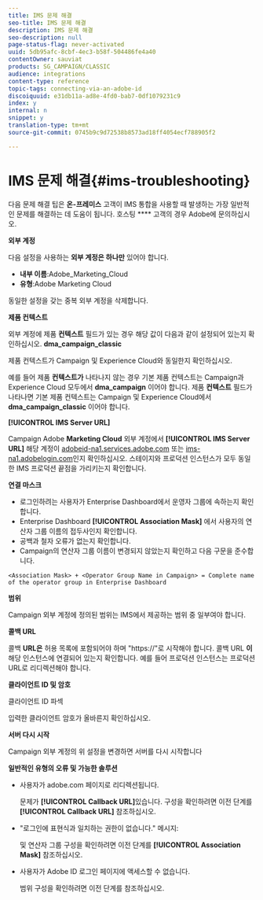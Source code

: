 ```yaml
---
title: IMS 문제 해결
seo-title: IMS 문제 해결
description: IMS 문제 해결
seo-description: null
page-status-flag: never-activated
uuid: 5db95afc-8cbf-4ec3-b58f-504486fe4a40
contentOwner: sauviat
products: SG_CAMPAIGN/CLASSIC
audience: integrations
content-type: reference
topic-tags: connecting-via-an-adobe-id
discoiquuid: e31db11a-ad8e-4fd0-bab7-0df1079231c9
index: y
internal: n
snippet: y
translation-type: tm+mt
source-git-commit: 0745b9c9d72538b8573ad18ff4054ecf788905f2

---
```



# IMS 문제 해결{#ims-troubleshooting}

다음 문제 해결 팁은 **온-프레미스** 고객이 IMS 통합을 사용할 때 발생하는 가장 일반적인 문제를 해결하는 데 도움이 됩니다. 호스팅 **** 고객의 경우 Adobe에 문의하십시오.

**외부 계정**

다음 설정을 사용하는 **외부 계정은 하나만** 있어야 합니다.

* **내부 이름**:Adobe_Marketing_Cloud
* **유형**:Adobe Marketing Cloud

동일한 설정을 갖는 중복 외부 계정을 삭제합니다.

**제품 컨텍스트**

외부 계정에 제품 **컨텍스트** 필드가 있는 경우 해당 값이 다음과 같이 설정되어 있는지 확인하십시오. **dma_campaign_classic**

제품 컨텍스트가 Campaign 및 Experience Cloud와 동일한지 확인하십시오.

예를 들어 제품 **컨텍스트가** 나타나지 않는 경우 기본 제품 컨텍스트는 Campaign과 Experience Cloud 모두에서 **dma_campaign** 이어야 합니다. 제품 **컨텍스트** 필드가 나타나면 기본 제품 컨텍스트는 Campaign 및 Experience Cloud에서 **dma_campaign_classic** 이어야 합니다.

**[!UICONTROL IMS Server URL]**

Campaign Adobe **Marketing Cloud** 외부 계정에서 **[!UICONTROL IMS Server URL]** 해당 계정이 [adobeid-na1.services.adobe.com](https://adobeid-na1.services.adobe.com/) 또는 [ims-na1.adobelogin.com](http://ims-na1.adobelogin.com/)인지 확인하십시오. 스테이지와 프로덕션 인스턴스가 모두 동일한 IMS 프로덕션 끝점을 가리키는지 확인합니다.

**연결 마스크**

* 로그인하려는 사용자가 Enterprise Dashboard에서 운영자 그룹에 속하는지 확인합니다.
* Enterprise Dashboard **[!UICONTROL Association Mask]** 에서 사용자의 연산자 그룹 이름의 접두사인지 확인합니다.
* 공백과 철자 오류가 없는지 확인합니다.
* Campaign의 연산자 그룹 이름이 변경되지 않았는지 확인하고 다음 구문을 준수합니다.

```
<Association Mask> + <Operator Group Name in Campaign> = Complete name of the operator group in Enterprise Dashboard
```

**범위**

Campaign 외부 계정에 정의된 범위는 IMS에서 제공하는 범위 중 일부여야 합니다.

**콜백 URL**

콜백 **URL은** 허용 목록에 포함되어야 하며 &quot;https://&quot;로 시작해야 합니다. 콜백 URL **이** 해당 인스턴스에 연결되어 있는지 확인합니다. 예를 들어 프로덕션 인스턴스는 프로덕션 URL로 리디렉션해야 합니다.

**클라이언트 ID 및 암호**

클라이언트 ID 파섹

입력한 클라이언트 암호가 올바른지 확인하십시오.

**서버 다시 시작**

Campaign 외부 계정의 위 설정을 변경하면 서버를 다시 시작합니다

**일반적인 유형의 오류 및 가능한 솔루션**

* 사용자가 adobe.com 페이지로 리디렉션됩니다.

   문제가 **[!UICONTROL Callback URL]**&#x200B;있습니다. 구성을 확인하려면 이전 단계를 **[!UICONTROL Callback URL]** 참조하십시오.

* &quot;로그인에 표현식과 일치하는 권한이 없습니다.&quot; 메시지:

   및 연산자 그룹 구성을 확인하려면 이전 단계를 **[!UICONTROL Association Mask]** 참조하십시오.

* 사용자가 Adobe ID 로그인 페이지에 액세스할 수 없습니다.

   범위 구성을 확인하려면 이전 단계를 참조하십시오.


